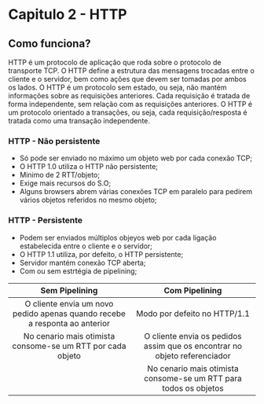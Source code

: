 # Capitulo 2 - HTTP

## Como funciona?
HTTP é um protocolo de aplicação que roda sobre o protocolo de transporte TCP. O HTTP define a estrutura das mensagens trocadas entre o cliente e o servidor, bem como ações que devem ser tomadas por ambos os lados. O HTTP é um protocolo sem estado, ou seja, não mantém informações sobre as requisições anteriores. Cada requisição é tratada de forma independente, sem relação com as requisições anteriores. O HTTP é um protocolo orientado a transações, ou seja, cada requisição/resposta é tratada como uma transação independente.

### HTTP - Não persistente
 - Só pode ser enviado no máximo um objeto web por cada conexão TCP;
 - O HTTP 1.0 utiliza o HTTP não persistente;
 - Minimo de 2 RTT/objeto;
 - Exige mais recursos do S.O;
 - Alguns browsers abrem várias conexões TCP em paralelo para pedirem vários objetos referidos no mesmo objeto;

### HTTP - Persistente
 - Podem ser enviados múltiplos objeyos web por cada ligação estabelecida entre o cliente e o servidor;
 - O HTTP 1.1 utiliza, por defeito, o HTTP persistente;
 - Servidor mantém conexão TCP aberta;
 - Com ou sem estrtégia de pipelining;

| Sem Pipelining | Com Pipelining |
|:---:|:---:|
| O cliente envia um novo pedido apenas quando recebe a responta ao anterior | Modo por defeito no HTTP/1.1 |
| No cenario mais otimista consome-se um RTT por cada objeto | O cliente envia os pedidos assim que os encontrar no objeto referenciador |
|  | No cenario mais otimista consome-se um RTT para todos os objetos |